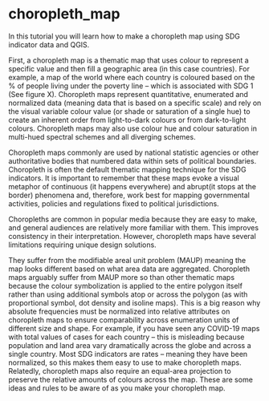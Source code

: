 # choropleth_map
In this tutorial you will learn how to make a choropleth map using SDG indicator data and QGIS. 

First, a choropleth map is a thematic map that uses colour to represent a specific value and then fill a geographic area (in this case countries). For example, a map of the world where each country is coloured based on the % of people living under the poverty line – which is associated with SDG 1 (See figure X). Choropleth maps represent quantitative, enumerated and normalized data (meaning data that is based on a specific scale) and rely on the visual variable colour value (or shade or saturation of a single hue) to create an inherent order from light-to-dark colours or from dark-to-light colours. Choropleth maps may also use colour hue and colour saturation in multi-hued spectral schemes and all diverging schemes. 

Choropleth maps commonly are used by national statistic agencies or other authoritative bodies that numbered data within sets of political boundaries. Choropleth is often the default thematic mapping technique for the SDG indicators. It is important to remember that these maps evoke a visual metaphor of continuous (it happens everywhere) and abrupt(it stops at the border) phenomena and, therefore, work best for mapping governmental activities, policies and regulations fixed to political jurisdictions. 

Choropleths are common in popular media because they are easy to make, and general audiences are relatively more familiar with them. This improves consistency in their interpretation. However, choropleth maps have several limitations requiring unique design solutions. 

They suffer from the modifiable areal unit problem (MAUP) meaning the map looks different based on what area data are aggregated. Choropleth maps arguably suffer from MAUP more so than other thematic maps because the colour symbolization is applied to the entire polygon itself rather than using additional symbols atop or across the polygon (as with proportional symbol, dot density and isoline maps). This is a big reason why absolute frequencies must be normalized into relative attributes on choropleth maps to ensure comparability across enumeration units of different size and shape. For example, if you have seen any COVID-19 maps with total values of cases for each country – this is misleading because population and land area vary dramatically across the globe and across a single country. Most SDG indicators are rates – meaning they have been normalized, so this makes them easy to use to make choropleth maps. Relatedly, choropleth maps also require an equal-area projection to preserve the relative amounts of colours across the map. These are some ideas and rules to be aware of as you make your choropleth map.


